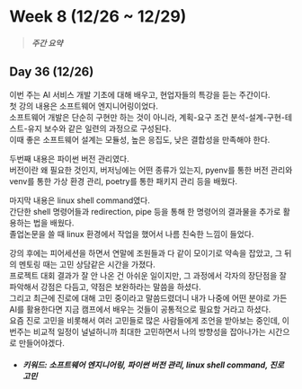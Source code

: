Week 8 (12/26 ~ 12/29)
===
>  ##### 주간 요약
>  

Day 36 (12/26)
---
이번 주는 AI 서비스 개발 기초에 대해 배우고, 현업자들의 특강을 듣는 주간이다.  
첫 강의 내용은 소프트웨어 엔지니어링이었다.  
소프트웨어 개발은 단순히 구현만 하는 것이 아니라, 계획-요구 조건 분석-설계-구현-테스트-유지 보수와 같은 일련의 과정으로 구성된다.  
이때 좋은 소프트웨어 설계는 모듈성, 높은 응집도, 낮은 결합성을 만족해야 한다.  

두번째 내용은 파이썬 버전 관리였다.  
버전이란 왜 필요한 것인지, 버저닝에는 어떤 종류가 있는지, pyenv를 통한 버전 관리와 venv를 통한 가상 환경 관리, poetry를 통한 패키지 관리 등을 배웠다.  

마지막 내용은 linux shell command였다.  
간단한 shell 명령어들과 redirection, pipe 등을 통해 한 명령어의 결과물을 추가로 활용하는 법을 배웠다.  
졸업논문을 쓸 때 linux 환경에서 작업을 했어서 나름 친숙한 느낌이 들었다.  

강의 후에는 피어세션을 하면서 연말에 조원들과 다 같이 모이기로 약속을 잡았고, 그 뒤의 멘토링 때는 고민 상담같은 시간을 가졌다.  
프로젝트 대회 결과가 잘 안 나온 건 아쉬운 일이지만, 그 과정에서 각자의 장단점을 잘 파악해서 강점은 다듬고, 약점은 보완하라는 말씀을 하셨다.  
그리고 최근에 진로에 대해 고민 중이라고 말씀드렸더니 내가 나중에 어떤 분야로 가든 AI를 활용한다면 지금 캠프에서 배우는 것들이 공통적으로 필요할 거라고 하셨다.  
요즘 진로 고민을 비롯해서 여러 고민들로 많은 사람들에게 조언을 받아보는 중인데, 이번주는 비교적 일정이 널널하니까 최대한 고민하면서 나의 방향성을 잡아나가는 시간으로 만들어야겠다.  

+ ##### 키워드: 소프트웨어 엔지니어링, 파이썬 버전 관리, linux shell command, 진로 고민
